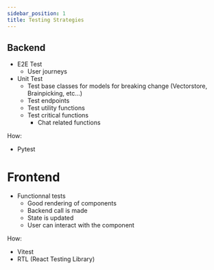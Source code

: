 ```yaml
---
sidebar_position: 1
title: Testing Strategies
---
```


## Backend

- E2E Test
  - User journeys
- Unit Test
  - Test base classes for models for breaking change (Vectorstore, Brainpicking, etc...)
  - Test endpoints
  - Test utility functions
  - Test critical functions
    - Chat related functions

How:
- Pytest

# Frontend

- Functionnal tests
  - Good rendering of components
  - Backend call is made
  - State is updated
  - User can interact with the component

How:
- Vitest
- RTL (React Testing Library)